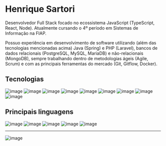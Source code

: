 # Henrique Sartori

Desenvolvedor Full Stack focado no ecossistema JavaScript (TypeScript, React, Node). 
Atualmente cursando o 4º período em Sistemas de Informação na FIAP.

Possuo experiência em desenvolvimento de software utilizando (além das tecnologias mencionadas acima) Java (Spring) e PHP (Laravel), bancos de dados relacionais (PostgreSQL, MySQL, MariaDB) e não-relacionais (MongoDB), sempre trabalhando dentro de metodologias ágeis (Agile, Scrum) e com as principais ferramentas do mercado (Git, Gitflow, Docker).

## Tecnologias

![image](https://img.shields.io/badge/React-20232A?style=for-the-badge&logo=react&logoColor=61DAFB)
![image](https://img.shields.io/badge/Node%20js-339933?style=for-the-badge&logo=nodedotjs&logoColor=white)
![image](https://img.shields.io/badge/next%20js-000000?style=for-the-badge&logo=nextdotjs&logoColor=white)
![image](https://img.shields.io/badge/nestjs-E0234E?style=for-the-badge&logo=nestjs&logoColor=white)
![image](https://img.shields.io/badge/Django-0f3e2e?style=for-the-badge&logo=django&logoColor=white)
![image](https://img.shields.io/badge/FastAPI-05988a?style=for-the-badge&logo=fastapi&logoColor=white)
![image](https://img.shields.io/badge/Spring-6DB33F?style=for-the-badge&logo=Spring&logoColor=white)
![image](https://img.shields.io/badge/Laravel-FF2D20?style=for-the-badge&logo=laravel&logoColor=white)
![image](https://img.shields.io/badge/Docker-2CA5E0?style=for-the-badge&logo=docker&logoColor=white)

## Principais linguagens

![image](https://img.shields.io/badge/TypeScript-007ACC?style=for-the-badge&logo=typescript&logoColor=white)
![image](https://img.shields.io/badge/JavaScript-323330?style=for-the-badge&logo=javascript&logoColor=F7DF1E)
![image](https://img.shields.io/badge/Python-ffd646?style=for-the-badge&logo=python&logoColor=black)
![image](https://img.shields.io/badge/PHP-3673a5?style=for-the-badge&logo=php&logoColor=white)
![image](https://img.shields.io/badge/Java-ec2024?style=for-the-badge&logo=Oracle&logoColor=white)

___

![image](https://www.codewars.com/users/henriquesartori/badges/small)
